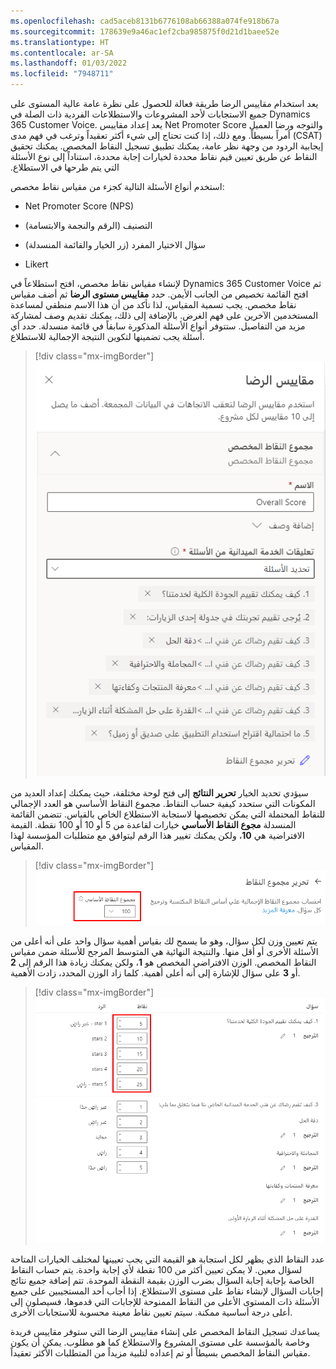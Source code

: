 ```yaml
---
ms.openlocfilehash: cad5aceb8131b6776108ab66388a074fe918b67a
ms.sourcegitcommit: 178639e9a46ac1ef2cba985875f0d21d1baee52e
ms.translationtype: HT
ms.contentlocale: ar-SA
ms.lasthandoff: 01/03/2022
ms.locfileid: "7948711"
---
```

يعد استخدام مقاييس الرضا طريقة فعالة للحصول على نظرة عامة عالية المستوى على جميع الاستجابات لأحد المشروعات والاستطلاعات الفردية ذات الصلة في Dynamics 365 Customer Voice. يعد إعداد مقاييس Net Promoter Score والتوجه و‏‫رضا العميل (CSAT) أمراً بسيطاً.
ومع ذلك، إذا كنت تحتاج إلى شيء أكثر تعقيداً وترغب في فهم مدى إيجابية الردود من وجهة نظر عامة، يمكنك تطبيق تسجيل النقاط المخصص. يمكنك تحقيق النقاط عن طريق تعيين قيم نقاط محددة لخيارات إجابة محددة، استناداً إلى نوع الأسئلة التي يتم طرحها في الاستطلاع. 

استخدم أنواع الأسئلة التالية كجزء من مقياس نقاط مخصص:

- Net Promoter Score (NPS)

- التصنيف (الرقم والنجمة والابتسامة)

- سؤال الاختيار المفرد (زر الخيار والقائمة المنسدلة)

- Likert

لإنشاء مقياس نقاط مخصص، افتح استطلاعاً في Dynamics 365 Customer Voice ثم افتح القائمة تخصيص من الجانب الأيمن. حدد **مقاييس مستوى الرضا** ثم أضف مقياس نقاط مخصص. يجب تسمية المقياس، لذا تأكد من أن هذا الاسم منطقي لمساعدة المستخدمين الآخرين على فهم الغرض. بالإضافة إلى ذلك، يمكنك تقديم وصف لمشاركة مزيد من التفاصيل. ستتوفر أنواع الأسئلة المذكورة سابقاً في قائمة منسدلة. حدد أي أسئلة يجب تضمينها لتكوين النتيجة الإجمالية للاستطلاع.

> [!div class="mx-imgBorder"]
> [![لقطة شاشة لمقياس نقاط مخصص يتم إنشاؤه للاستطلاع في Customer Voice. ويتم عرض قائمة بجميع الأسئلة المحتملة لإضافتها إلى المقياس.](../media/satisfaction-metrics-2.png)](../media/satisfaction-metrics-2.png#lightbox)

سيؤدي تحديد الخيار **تحرير النتائج** إلى فتح لوحة مختلفة، حيث يمكنك إعداد العديد من المكونات التي ستحدد كيفية حساب النقاط.
مجموع النقاط الأساسي هو العدد الإجمالي للنقاط المحتملة التي يمكن تخصيصها لاستجابة الاستطلاع الخاص بالقياس. تتضمن القائمة المنسدلة **مجوع النقاط الأساسي** خيارات لقاعدة من 5 أو 10 أو 100 نقطة.
القيمة الافتراضية هي **10**، ولكن يمكنك تغيير هذا الرقم ليتوافق مع متطلبات المؤسسة لهذا المقياس.

> [!div class="mx-imgBorder"]
> [![تعرض لقطة الشاشة قائمة النقاط الأساسية على مقياس نقاط مخصص في Dynamics 365 Customer Voice.](../media/edit-score.png)](../media/edit-score.png#lightbox)

يتم تعيين وزن لكل سؤال، وهو ما يسمح لك بقياس أهمية سؤال واحد على أنه أعلى من الأسئلة الأخرى أو أقل منها.
والنتيجة النهائية هي المتوسط ​​المرجح للأسئلة ضمن مقياس النقاط المخصص. الوزن الافتراضي المخصص هو **1**، ولكن يمكنك زيادة هذا الرقم إلى **2** أو **3** على سؤال للإشارة إلى أنه أعلى أهمية. كلما زاد الوزن المحدد، زادت الأهمية.

> [!div class="mx-imgBorder"]
> [![لقطة شاشة لقائمة بأسئلة المطلوب تحريرها في مقياس نقاط مخصص. ويتم تمييز النقاط الخاصة بسؤال واحد.](../media/question-points.png)](../media/question-points.png#lightbox)

عدد النقاط الذي يظهر لكل استجابة هو القيمة التي يجب تعيينها لمختلف الخيارات المتاحة لسؤال معين. لا يمكن تعيين أكثر من 100 نقطة لأي إجابة واحدة. يتم حساب النقاط الخاصة بإجابة إجابة السؤال بضرب الوزن بقيمة النقطة الموحدة. تتم إضافة جميع نتائج إجابات السؤال لإنشاء نقاط على مستوى الاستطلاع. إذا أجاب أحد المستجيبين على جميع الأسئلة ذات المستوى الأعلى من النقاط الممنوحة للإجابات التي قدموها، فسيصلون إلى أعلى درجة أساسية ممكنة. سيتم تعيين نقاط معينة محسوبة للاستجابات الأخرى.

يساعدك تسجيل النقاط المخصص على إنشاء مقاييس الرضا التي ستوفر مقاييس فريدة وخاصة بالمؤسسة على مستوى المشروع والاستطلاع كما هو مطلوب. يمكن أن يكون مقياس النقاط المخصص بسيطاً أو تم إعداده لتلبية مزيداً من المتطلبات الأكثر تعقيداً.
